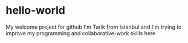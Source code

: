 # hello-world
My welcome project for github
I'm Tarik from Istanbul and I'm trying to improve my programming and collaborative-work skills here
